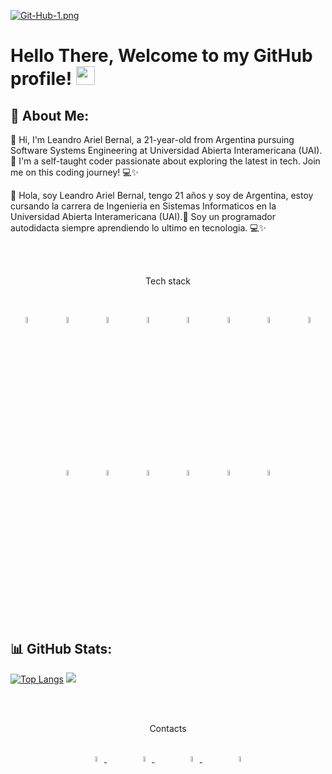 [![Git-Hub-1.png](https://i.postimg.cc/pVY6rTyf/Git-Hub-1.png)](https://postimg.cc/rzsJYq1s)

# Hello There, Welcome to my GitHub profile! <img src="https://github.com/abdoachhoubi/abdoachhoubi/blob/main/gifs/Hi.gif" width="30"></h2>

## 💫 About Me:
👋 Hi, I'm Leandro Ariel Bernal, a 21-year-old from Argentina pursuing Software Systems Engineering at Universidad Abierta Interamericana (UAI).🚀 I'm a self-taught coder passionate about exploring the latest in tech. Join me on this coding journey! 💻✨

👋 Hola, soy Leandro Ariel Bernal, tengo 21 años y soy de Argentina, estoy cursando la carrera de Ingenieria en Sistemas Informaticos en la Universidad Abierta Interamericana (UAI).🚀 Soy un programador autodidacta siempre aprendiendo lo ultimo en tecnologia. 💻✨

<br><br>
<p align="center">Tech stack</p>
<br>
<p align="center">
    <img src=https://i.postimg.cc/vHyz4GXp/63065002cd563e1cd1cead28-eaadfe64.png style="width: 5%; height: auto" title="C#"/> &nbsp;&nbsp;&nbsp;&nbsp;&nbsp;&nbsp;&nbsp;&nbsp;
    <img src=https://i.postimg.cc/sxTpTZS0/Untitled-Project-removebg-preview.png style="width: 5%; height: auto" title=".NET Framework"/> &nbsp;&nbsp;&nbsp;&nbsp;&nbsp;&nbsp;&nbsp;&nbsp;
    <img src=https://i.postimg.cc/FKJx8zDn/sql-server.png style="width: 5%; height: auto" title="SQL"/> &nbsp;&nbsp;&nbsp;&nbsp;&nbsp;&nbsp;&nbsp;&nbsp;
    <img src=https://i.postimg.cc/xTBZYSGk/python.png style="width: 5%; height: auto" title="Python"/> &nbsp;&nbsp;&nbsp;&nbsp;&nbsp;&nbsp;&nbsp;&nbsp;
    <img src=https://i.postimg.cc/nr3NJjFB/2333390-html-html5-internet-website-85590.png style="width: 5%; height: auto" title="HTML"/> &nbsp;&nbsp;&nbsp;&nbsp;&nbsp;&nbsp;&nbsp;&nbsp;
    <img src=https://i.postimg.cc/KYYN6qKq/css3-02-icon-icons-com-50917.png style="width: 5%; height: auto" title="CSS"/> &nbsp;&nbsp;&nbsp;&nbsp;&nbsp;&nbsp;&nbsp;&nbsp;
    <img src=https://i.postimg.cc/j50DHCrH/javascript-icon-153511.png style="width: 5%; height: auto" title="JavaScript"/> &nbsp;&nbsp;&nbsp;&nbsp;&nbsp;&nbsp;&nbsp;&nbsp;
    <img src=https://i.postimg.cc/T1N3vdPp/google-cloud-icon-137536.png style="width: 5%; height: auto" title="Google Cloud Platform"/>
</p>
<br>
<p align="center">
    <img src=https://i.postimg.cc/SQMGbzzH/visual-studio-logo-icon-144753.png style="width: 5%; height: auto" title="Microsoft Visual Studio"/> &nbsp;&nbsp;&nbsp;&nbsp;&nbsp;&nbsp;&nbsp;&nbsp;
    <img src=https://i.postimg.cc/kGqGHZSJ/visual-studio-code-logo-icon-144754.png style="width: 5%; height: auto" title="Visual Studio Code"/> &nbsp;&nbsp;&nbsp;&nbsp;&nbsp;&nbsp;&nbsp;&nbsp;
    <img src=https://i.postimg.cc/P5bPhdtW/178968e5aaf0aa76e485bb427fcb3e3b9a97d97a.png style="width: 5%; height: auto" title="Sublime Text"/> &nbsp;&nbsp;&nbsp;&nbsp;&nbsp;&nbsp;&nbsp;&nbsp;
    <img src=https://i.postimg.cc/sDPYPrFs/Git-Icon-White.png style="width: 5%; height: auto" title="Git"/> &nbsp;&nbsp;&nbsp;&nbsp;&nbsp;&nbsp;&nbsp;&nbsp;
    <img src=https://i.postimg.cc/FRGFSFbZ/servidor-sql.png style="width: 5%; height: auto" title="Microsoft SQL Server 2019"/> &nbsp;&nbsp;&nbsp;&nbsp;&nbsp;&nbsp;&nbsp;&nbsp;
    <img src=https://i.postimg.cc/7LCd0Zf7/sqlite-logo-icon-249537.png style="width: 5%; height: auto" title="SQLite"/>
</p>
<br><br>


## 📊 GitHub Stats:
[![Top Langs](https://github-readme-stats.vercel.app/api/top-langs/?username=bernaleandro&layout=donut&theme=dark)](https://github.com/bernaleandro/github-readme-stats)
![](https://github-readme-streak-stats.herokuapp.com/?user=bernaleandro&theme=dark)

<br><br>
<p align="center">Contacts</p><br>
<div align="center">
    <a href="mailto:tu_correo@example.com"> 
  <img src="https://i.postimg.cc/X7xnkTNJ/email.png" style="width: 5%; height: auto" title="Email"/> 
    </a>&nbsp;&nbsp;&nbsp;&nbsp;&nbsp;&nbsp;&nbsp;&nbsp;&nbsp;&nbsp;&nbsp;
    <a href="https://linkedin.com/in/bernaleandro">
      <img src="https://i.postimg.cc/63CZm9Tn/sociallinkedin-member-70.png" style="width: 5%; height: auto" title="LinkedIn"/>
    </a>&nbsp;&nbsp;&nbsp;&nbsp;&nbsp;&nbsp;&nbsp;&nbsp;&nbsp;&nbsp;&nbsp;
    <a href="https://instagram.com/bernaleandro">
      <img src="https://i.postimg.cc/BnTQkM0L/instagram.png" style="width: 5%; height: auto" title="Instagram"/>
    </a>&nbsp;&nbsp;&nbsp;&nbsp;&nbsp;&nbsp;&nbsp;&nbsp;&nbsp;&nbsp;&nbsp;
    <a href="https://discord.com/users/ayaxblvck">
      <img src="https://i.postimg.cc/zfGgxQc7/discord.png" style="width: 5%; height: auto" title="Discord"/>
    </a>
</div>
<br>

